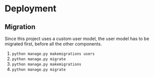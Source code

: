# Deployment


## Migration

Since this project uses a custom user model, the user model has to be migrated first, before all the other components.

1. <code>python manage.py makemigrations users</code><br>
2. <code>python manage.py migrate</code><br>
3. <code>python manage.py makemigrations</code><br>
4. <code>python manage.py migrate</code><br>